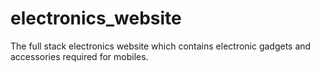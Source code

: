 # electronics_website
The full stack electronics website which contains electronic gadgets and accessories required for mobiles.
